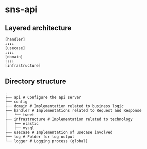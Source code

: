 # sns-api
## Layered architecture

    [handler] 
    ↓↓↓↓
    [usecase]
    ↓↓↓↓
    [domain]
    ↑↑↑↑
    [infrastructure]

## Directory structure
    .
    ├── api # Configure the api server
    ├── config
    ├── domain # Implementation related to business logic
    ├── handler # Implementations related to Request and Response
    │   └── tweet
    ├── infrastructure # Implementation related to technology
    │   ├── elastic
    │   ├── mysql
    ├── usecase # Implementation of usecase involved
    ├── log # Folder for log output
    └── logger # Logging process (global)

